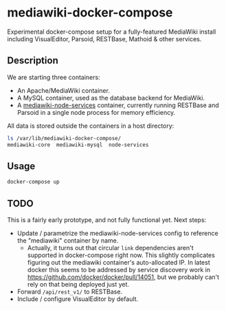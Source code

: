 # mediawiki-docker-compose

Experimental docker-compose setup for a fully-featured MediaWiki install
including VisualEditor, Parsoid, RESTBase, Mathoid & other services.

## Description

We are starting three containers:

- An Apache/MediaWiki container.
- A MySQL container, used as the database backend for MediaWiki.
- A [mediawiki-node-services](https://github.com/gwicke/mediawiki-node-services)
    container, currently running RESTBase and Parsoid in a single node process
    for memory efficiency.

All data is stored outside the containers in a host directory:

```bash
ls /var/lib/mediawiki-docker-compose/
mediawiki-core  mediawiki-mysql  node-services
```
## Usage

```bash
docker-compose up
```

## TODO

This is a fairly early prototype, and not fully functional yet. Next steps:

- Update / parametrize the mediawiki-node-services config to reference the
    "mediawiki" container by name.
    - Actually, it turns out that circular `link` dependencies aren't
        supported in docker-compose right now. This slightly complicates
        figuring out the mediawiki container's auto-allocated IP. In latest
        docker this seems to be addressed by service discovery work in
        https://github.com/docker/docker/pull/14051, but we probably can't
        rely on that being deployed just yet.
- Forward `/api/rest_v1/` to RESTBase.
- Include / configure VisualEditor by default.

